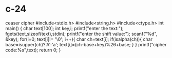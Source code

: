 # c-24
ceaser cipher
#include<stdio.h>
#include<string.h>
#include<ctype.h>
int main()
{
	char text[100];
	int key,i;
	printf("enter the text:");
	fgets(text,sizeof(text),stdin);
	printf("enter the shift value:");
	scanf("%d", &key);
	for(i=0; text[i]!= '\0'; i++){
		char ch=text[i];
		if(isalpha(ch)){
			char base=isupper(ch)?'A':'a';
			text[i]=(ch-base+key)%26+base;
		}
	}
	printf("cipher code:%s",text);
	return 0;
}
